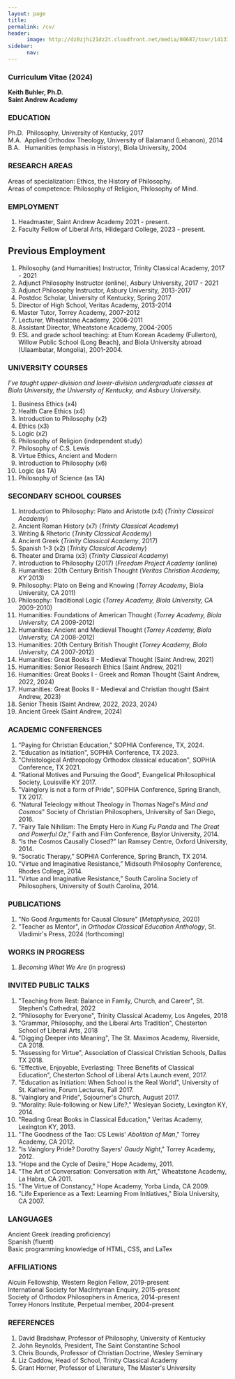 ```yaml
---
layout: page
title: 
permalink: /cv/
header:
      image: http://dz0zjhi21dz2t.cloudfront.net/media/80687/tour/1413353793514/1680_front.jpg
sidebar: 
      nav: 
--- 
```


### Curriculum Vitae (2024)
**Keith Buhler, Ph.D.**  
**Saint Andrew Academy**  



### EDUCATION

Ph.D.&nbsp;  Philosophy, University of Kentucky, 2017    
M.A.&nbsp; Applied Orthodox Theology, University of Balamand (Lebanon), 2014         
B.A.&nbsp;&nbsp; Humanities (emphasis in History), Biola University, 2004


### RESEARCH AREAS
Areas of specialization: Ethics, the History of Philosophy.     
Areas of competence:  Philosophy of Religion, Philosophy of Mind. 



### EMPLOYMENT
1. Headmaster, Saint Andrew Academy 2021 - present. 
2. Faculty Fellow of Liberal Arts, Hildegard College, 2023 - present.

## Previous Employment

1. Philosophy (and Humanities) Instructor, Trinity Classical Academy, 2017 - 2021 
2. Adjunct Philosophy Instructor (online), Asbury University, 2017 - 2021
2. Adjunct Philosophy Instructor, Asbury University, 2013-2017
1. Postdoc Scholar, University of Kentucky,  Spring 2017 
3. Director of High School, Veritas Academy, 2013-2014
4. Master Tutor, Torrey Academy, 2007-2012
6. Lecturer, Wheatstone Academy, 2006-2011
6. Assistant Director, Wheatstone Academy, 2004-2005
7. ESL and grade school teaching: at Etum Korean Academy (Fullerton), Willow Public School (Long Beach), and Biola University abroad (Ulaambatar, Mongolia), 2001-2004. 



  
### UNIVERSITY COURSES  

*I've taught upper-division and lower-division undergraduate classes at Biola University, the University of Kentucky, and Asbury University.*

1. Business Ethics  (x4)
2. Health Care Ethics (x4)
3. Introduction to Philosophy (x2)
4. Ethics (x3)
5. Logic (x2)
6. Philosophy of Religion (independent study)
7. Philosophy of C.S. Lewis 
8. Virtue Ethics, Ancient and Modern 
9. Introduction to Philosophy (x6)
10. Logic (as TA)
11. Philosophy of Science (as TA)



### SECONDARY SCHOOL COURSES

1. Introduction to Philosophy: Plato and Aristotle (x4)  (*Trinity Classical Academy*)
1. Ancient Roman History (x7) (*Trinity Classical Academy*)
2. Writing & Rhetoric (*Trinity Classical Academy*)
3. Ancient Greek  (*Trinity Classical Academy*, 2017)
4. Spanish 1-3      (x2) (*Trinity Classical Academy*)
7. Theater and Drama (x3)   (*Trinity Classical Academy*)
8. Introduction to Philosophy (2017) (*Freedom Project Academy* (online)
9. Humanities: 20th Century British Thought (*Veritas Christian Academy, KY* 2013)
13. Philosophy: Plato on Being and Knowing (*Torrey Academy*, Biola University, CA 2011)
14. Philosophy: Traditional Logic  (*Torrey Academy, Biola University, CA* 2009-2010)
15. Humanities: Foundations of American Thought  (*Torrey Academy, Biola University, CA* 2009-2012)
16. Humanities: Ancient and Medieval Thought  (*Torrey Academy, Biola University, CA* 2008-2012)
17. Humanities: 20th Century British Thought  (*Torrey Academy, Biola University, CA* 2007-2012)
18. Humanities: Great Books II - Medieval Thought (Saint Andrew, 2021)
19. Humanities: Senior Research Ethics (Saint Andrew, 2021) 
18. Humanities: Great Books I - Greek and Roman Thought (Saint Andrew, 2022, 2024)
19. Humanities: Great Books II - Medieval and Christian thought (Saint Andrew, 2023)
20. Senior Thesis (Saint Andrew, 2022, 2023, 2024)
21. Ancient Greek (Saint Andrew, 2024)








### ACADEMIC CONFERENCES

1. "Paying for Christian Education," SOPHIA Conference, TX, 2024. 
1. "Education as Initiation", SOPHIA Conference, TX 2023.  
2. "Christological Anthropology Orthodox classical education", SOPHIA Conference, TX 2021.  
2. "Rational Motives and Pursuing the Good", Evangelical Philosophical Society, Louisville KY 2017.
2. "Vainglory is not a form of Pride", SOPHIA Conference, Spring Branch, TX 2017.
3. "Natural Teleology without Theology in Thomas Nagel's *Mind and Cosmos*" Society of Christian Philosophers, University of San Diego, 2016.
4. "Fairy Tale Nihilism: The Empty Hero in *Kung Fu Panda* and *The Great and Powerful Oz*,”  Faith and Film Conference, Baylor University, 2014.
5. “Is the Cosmos Causally Closed?” Ian Ramsey Centre, Oxford University, 2014.
6. “Socratic Therapy,” SOPHIA Conference, Spring Branch, TX 2014.
7. "Virtue and Imaginative Resistance,” Midsouth Philosophy Conference, Rhodes College, 2014.
8. "Virtue and Imaginative Resistance,” South Carolina Society of Philosophers, University of South Carolina, 2014.


### PUBLICATIONS
1. "No Good Arguments for Causal Closure" (*Metaphysica*, 2020)
2. "Teacher as Mentor", in *Orthodox Classical Education Anthology*, St. Vladimir's Press, 2024 (forthcoming)

### WORKS IN PROGRESS
1. *Becoming What We Are* (in progress)






### INVITED PUBLIC TALKS

1. "Teaching from Rest: Balance in Family, Church, and Career", St. Stephen's Cathedral, 2022
1. "Philosophy for Everyone", Trinity Classical Academy, Los Angeles, 2018 
2. "Grammar, Philosophy, and the Liberal Arts Tradition", Chesterton School of Liberal Arts, 2018 
3. "Digging Deeper into Meaning", The St. Maximos Academy, Riverside, CA 2018.
1. "Assessing for Virtue", Association of Classical Christian Schools, Dallas TX 2018.
1. "Effective, Enjoyable, Everlasting: Three Benefits of Classical Education", Chesterton School of Liberal Arts Launch event, 2017. 
2. "Education as Initiation: When School is the Real World", University of St. Katherine, Forum Lectures, Fall 2017.
2. "Vainglory and Pride", Sojourner's Church, August 2017.
2. "Morality: Rule-following or New Life?," Wesleyan Society, Lexington KY, 2014.
2. "Reading Great Books in Classical Education," Veritas Academy, Lexington KY, 2013.
3. "The Goodness of the Tao: CS Lewis' *Abolition of Man*," Torrey Academy, CA  2012.
4. "Is Vainglory Pride? Dorothy Sayers' *Gaudy Night*," Torrey Academy, 2012.
5. "Hope and the Cycle of Desire," Hope Academy, 2011.
6. "The Art of Conversation: Conversation with Art," Wheatstone Academy, La Habra, CA 2011.
7. "The Virtue of Constancy," Hope Academy, Yorba Linda, CA 2009.
8. "Life Experience as a Text: Learning From Initiatives," Biola University, CA 2007.


### LANGUAGES
Ancient Greek (reading proficiency)  
Spanish (fluent)      
Basic programming knowledge of HTML, CSS, and LaTex    

### AFFILIATIONS
Alcuin Fellowship, Western Region Fellow, 2019-present    
International Society for MacIntyrean Enquiry, 2015-present         
Society of Orthodox Philosophers in America, 2014-present    
Torrey Honors Institute, Perpetual member, 2004-present     


### REFERENCES

1. David Bradshaw, Professor of Philosophy, University of Kentucky 
2. John Reynolds, President, The Saint Constantine School
4. Chris Bounds, Professor of Christian Doctrine, Wesley Seminary  
5. Liz Caddow, Head of School, Trinity Classical Academy
6. Grant Horner, Professor of Literature, The Master's University  

